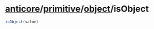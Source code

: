 # [anticore](../../../#reference)/[primitive](../../#reference)/[object](../#reference)/<a name="reference">isObject</a>

```js
isObject(value)
```